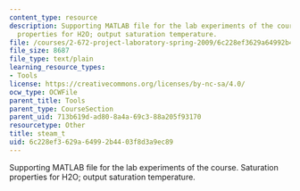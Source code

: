 ```yaml
---
content_type: resource
description: Supporting MATLAB file for the lab experiments of the course. Saturation
  properties for H2O; output saturation temperature.
file: /courses/2-672-project-laboratory-spring-2009/6c228ef3629a64992b4403f8d3a9ec89_steam_t.m
file_size: 8687
file_type: text/plain
learning_resource_types:
- Tools
license: https://creativecommons.org/licenses/by-nc-sa/4.0/
ocw_type: OCWFile
parent_title: Tools
parent_type: CourseSection
parent_uid: 713b619d-ad80-8a4a-69c3-88a205f93170
resourcetype: Other
title: steam_t
uid: 6c228ef3-629a-6499-2b44-03f8d3a9ec89
---
```

Supporting MATLAB file for the lab experiments of the course. Saturation properties for H2O; output saturation temperature.